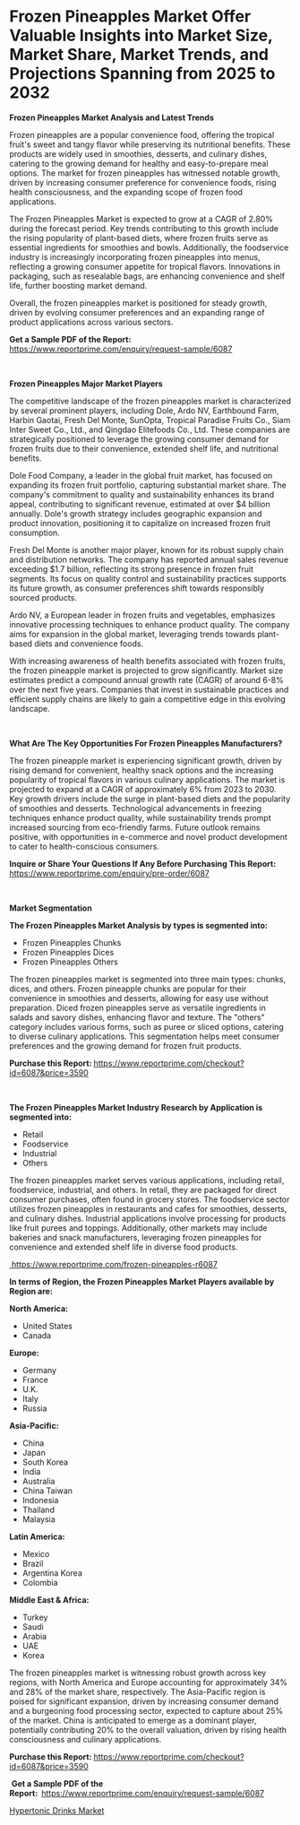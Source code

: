 <p><h1>Frozen Pineapples Market Offer Valuable Insights into Market Size, Market Share, Market Trends, and Projections Spanning from 2025 to 2032</h1></p><p><strong>Frozen Pineapples Market Analysis and Latest Trends</strong></p>
<p><p>Frozen pineapples are a popular convenience food, offering the tropical fruit's sweet and tangy flavor while preserving its nutritional benefits. These products are widely used in smoothies, desserts, and culinary dishes, catering to the growing demand for healthy and easy-to-prepare meal options. The market for frozen pineapples has witnessed notable growth, driven by increasing consumer preference for convenience foods, rising health consciousness, and the expanding scope of frozen food applications.</p><p>The Frozen Pineapples Market is expected to grow at a CAGR of 2.80% during the forecast period. Key trends contributing to this growth include the rising popularity of plant-based diets, where frozen fruits serve as essential ingredients for smoothies and bowls. Additionally, the foodservice industry is increasingly incorporating frozen pineapples into menus, reflecting a growing consumer appetite for tropical flavors. Innovations in packaging, such as resealable bags, are enhancing convenience and shelf life, further boosting market demand.</p><p>Overall, the frozen pineapples market is positioned for steady growth, driven by evolving consumer preferences and an expanding range of product applications across various sectors.</p></p>
<p><strong>Get a Sample PDF of the Report:&nbsp;</strong> <a href="https://www.reportprime.com/enquiry/request-sample/6087?utm_campaign=2214&utm_medium=2&utm_source=Github&utm_content=ia&utm_term=19032025&utm_id=frozen-pineapples">https://www.reportprime.com/enquiry/request-sample/6087</a></p>
<p>&nbsp;</p>
<p><strong>Frozen Pineapples Major Market Players</strong></p>
<p><p>The competitive landscape of the frozen pineapples market is characterized by several prominent players, including Dole, Ardo NV, Earthbound Farm, Harbin Gaotai, Fresh Del Monte, SunOpta, Tropical Paradise Fruits Co., Siam Inter Sweet Co., Ltd., and Qingdao Elitefoods Co., Ltd. These companies are strategically positioned to leverage the growing consumer demand for frozen fruits due to their convenience, extended shelf life, and nutritional benefits.</p><p>Dole Food Company, a leader in the global fruit market, has focused on expanding its frozen fruit portfolio, capturing substantial market share. The company's commitment to quality and sustainability enhances its brand appeal, contributing to significant revenue, estimated at over $4 billion annually. Dole's growth strategy includes geographic expansion and product innovation, positioning it to capitalize on increased frozen fruit consumption.</p><p>Fresh Del Monte is another major player, known for its robust supply chain and distribution networks. The company has reported annual sales revenue exceeding $1.7 billion, reflecting its strong presence in frozen fruit segments. Its focus on quality control and sustainability practices supports its future growth, as consumer preferences shift towards responsibly sourced products.</p><p>Ardo NV, a European leader in frozen fruits and vegetables, emphasizes innovative processing techniques to enhance product quality. The company aims for expansion in the global market, leveraging trends towards plant-based diets and convenience foods.</p><p>With increasing awareness of health benefits associated with frozen fruits, the frozen pineapple market is projected to grow significantly. Market size estimates predict a compound annual growth rate (CAGR) of around 6-8% over the next five years. Companies that invest in sustainable practices and efficient supply chains are likely to gain a competitive edge in this evolving landscape.</p></p>
<p>&nbsp;</p>
<p><strong>What Are The Key Opportunities For Frozen Pineapples Manufacturers?</strong></p>
<p><p>The frozen pineapple market is experiencing significant growth, driven by rising demand for convenient, healthy snack options and the increasing popularity of tropical flavors in various culinary applications. The market is projected to expand at a CAGR of approximately 6% from 2023 to 2030. Key growth drivers include the surge in plant-based diets and the popularity of smoothies and desserts. Technological advancements in freezing techniques enhance product quality, while sustainability trends prompt increased sourcing from eco-friendly farms. Future outlook remains positive, with opportunities in e-commerce and novel product development to cater to health-conscious consumers.</p></p>
<p><strong>Inquire or Share Your Questions If Any Before Purchasing This Report:</strong> <a href="https://www.reportprime.com/enquiry/pre-order/6087?utm_campaign=2214&utm_medium=2&utm_source=Github&utm_content=ia&utm_term=19032025&utm_id=frozen-pineapples">https://www.reportprime.com/enquiry/pre-order/6087</a></p>
<p>&nbsp;</p>
<p><strong>Market Segmentation</strong></p>
<p><strong>The Frozen Pineapples Market Analysis by types is segmented into:</strong></p>
<p><ul><li>Frozen Pineapples Chunks</li><li>Frozen Pineapples Dices</li><li>Frozen Pineapples Others</li></ul></p>
<p><p>The frozen pineapples market is segmented into three main types: chunks, dices, and others. Frozen pineapple chunks are popular for their convenience in smoothies and desserts, allowing for easy use without preparation. Diced frozen pineapples serve as versatile ingredients in salads and savory dishes, enhancing flavor and texture. The "others" category includes various forms, such as puree or sliced options, catering to diverse culinary applications. This segmentation helps meet consumer preferences and the growing demand for frozen fruit products.</p></p>
<p><strong>Purchase this Report:&nbsp;</strong><a href="https://www.reportprime.com/checkout?id=6087&price=3590&utm_campaign=2214&utm_medium=2&utm_source=Github&utm_content=ia&utm_term=19032025&utm_id=frozen-pineapples">https://www.reportprime.com/checkout?id=6087&price=3590</a></p>
<p>&nbsp;</p>
<p><strong>The Frozen Pineapples Market Industry Research by Application is segmented into:</strong></p>
<p><ul><li>Retail</li><li>Foodservice</li><li>Industrial</li><li>Others</li></ul></p>
<p><p>The frozen pineapples market serves various applications, including retail, foodservice, industrial, and others. In retail, they are packaged for direct consumer purchases, often found in grocery stores. The foodservice sector utilizes frozen pineapples in restaurants and cafes for smoothies, desserts, and culinary dishes. Industrial applications involve processing for products like fruit purees and toppings. Additionally, other markets may include bakeries and snack manufacturers, leveraging frozen pineapples for convenience and extended shelf life in diverse food products.</p></p>
<p><a href="https://www.reportprime.com/frozen-pineapples-r6087?utm_campaign=2214&utm_medium=2&utm_source=Github&utm_content=ia&utm_term=19032025&utm_id=frozen-pineapples">&nbsp;https://www.reportprime.com/frozen-pineapples-r6087</a></p>
<p><strong>In terms of Region, the Frozen Pineapples Market Players available by Region are:</strong></p>
<p>
    <p> <strong> North America: </strong>
        <ul>
            <li>United States</li>
            <li>Canada</li>
        </ul>
        </p> 
    <p> <strong> Europe: </strong>
        <ul>
            <li>Germany</li>
            <li>France</li>
            <li>U.K.</li>
            <li>Italy</li>
            <li>Russia</li>
        </ul>
        </p> 
    <p> <strong> Asia-Pacific: </strong>
        <ul>
            <li>China</li>
            <li>Japan</li>
            <li>South Korea</li>
            <li>India</li>
            <li>Australia</li>
            <li>China Taiwan</li>
            <li>Indonesia</li>
            <li>Thailand</li>
            <li>Malaysia</li>
        </ul>
        </p> 
    <p> <strong> Latin America: </strong>
        <ul>
            <li>Mexico</li>
            <li>Brazil</li>
            <li>Argentina Korea</li>
            <li>Colombia</li>
        </ul>
        </p> 
    <p> <strong> Middle East & Africa: </strong>
        <ul>
            <li>Turkey</li>
            <li>Saudi</li>
            <li>Arabia</li>
            <li>UAE</li>
            <li>Korea</li>
        </ul>
    </p>
    </p>
<p><p>The frozen pineapples market is witnessing robust growth across key regions, with North America and Europe accounting for approximately 34% and 28% of the market share, respectively. The Asia-Pacific region is poised for significant expansion, driven by increasing consumer demand and a burgeoning food processing sector, expected to capture about 25% of the market. China is anticipated to emerge as a dominant player, potentially contributing 20% to the overall valuation, driven by rising health consciousness and culinary applications.</p></p>
<p><strong>Purchase this Report: </strong><a href="https://www.reportprime.com/checkout?id=6087&price=3590&utm_campaign=2214&utm_medium=2&utm_source=Github&utm_content=ia&utm_term=19032025&utm_id=frozen-pineapples">https://www.reportprime.com/checkout?id=6087&price=3590</a></p>
<p>&nbsp;<strong>Get a Sample PDF of the Report:&nbsp;&nbsp;</strong><a href="https://www.reportprime.com/enquiry/request-sample/6087?utm_campaign=2214&utm_medium=2&utm_source=Github&utm_content=ia&utm_term=19032025&utm_id=frozen-pineapples">https://www.reportprime.com/enquiry/request-sample/6087</a></p>
<p><strong></strong></p>
<p><p><a href="https://github.com/wileonie19657/Market-Research-Report-List-1/blob/main/hypertonic-drinks-market.md?utm_campaign=2214&utm_medium=2&utm_source=Github&utm_content=ia&utm_term=19032025&utm_id=frozen-pineapples">Hypertonic Drinks Market</a></p></p>